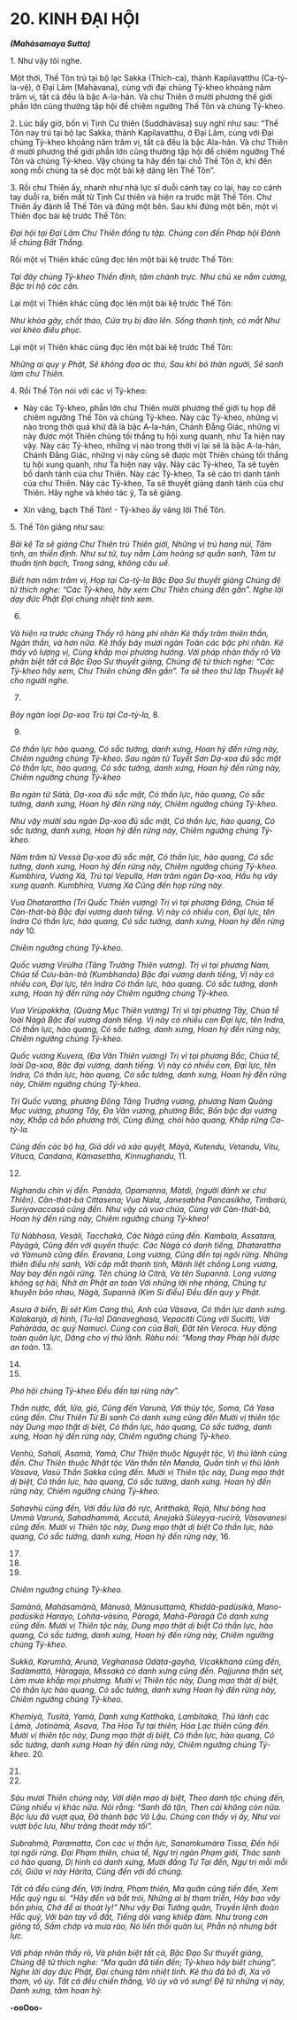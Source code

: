 # 20. KINH ÐẠI HỘI
**_(Mahàsamaya Sutta)_**

1\. Như vậy tôi nghe.

Một thời, Thế Tôn trú tại bộ lạc Sakka (Thích-ca), thành Kapilavatthu (Ca-tỳ-la-vệ), ở Ðại Lâm
(Mahàvana), cùng với đại chúng Tỷ-kheo khoảng năm trăm vị, tất cả đều là bậc A-la-hán. Và chư Thiên
ở mười phương thế giới phần lớn cũng thường tập hội để chiêm ngưỡng Thế Tôn và chúng Tỷ-kheo.

2\. Lúc bấy giờ, bốn vị Tịnh Cư thiên (Suddhàvàsa) suy nghĩ như sau: “Thế Tôn nay trú tại bộ lạc Sakka,
thành Kapilavatthu, ở Ðại Lâm, cùng với Ðại chúng Tỷ-kheo khoảng năm trăm vị, tất cả đều là bậc Ala-hán. Và chư Thiên ở mười phương thế giới phần lớn cũng thường tập hội để chiêm ngưỡng Thế Tôn
và chúng Tỷ-kheo. Vậy chúng ta hãy đến tại chỗ Thế Tôn ở, khi đến xong mỗi chúng ta sẽ đọc một bài
kệ dâng lên Thế Tôn”.

3\. Rồi chư Thiên ấy, nhanh như nhà lực sĩ duỗi cánh tay co lại, hay co cánh tay duỗi ra, biến mất từ Tịnh
Cư thiên và hiện ra trước mặt Thế Tôn. Chư Thiên ấy đảnh lễ Thế Tôn và đứng một bên. Sau khi đứng
một bên, một vị Thiên đọc bài kệ trước Thế Tôn:

_Ðại hội tại Ðại Lâm_
_Chư Thiên đồng tụ tập._
_Chúng con đến Pháp hội_
_Ðảnh lễ chúng Bất Thắng._

Rồi một vị Thiên khác cũng đọc lên một bài kệ trước Thế Tôn:

_Tại đây chúng Tỷ-kheo_
_Thiền định, tâm chánh trực._
_Như chủ xe nắm cương,_
_Bậc trí hộ các căn._

Lại một vị Thiên khác cũng đọc lên một bài kệ trước Thế Tôn:

_Như khóa gãy, chốt tháo,_
_Cửa trụ bị đào lên._
_Sống thanh tịnh, có mắt_
_Như voi khéo điều phục._

Lại một vị Thiên khác cũng đọc lên một bài kệ trước Thế Tôn:

_Những ai quy y Phật,_
_Sẽ không đọa ác thú,_
_Sau khi bỏ thân người,_
_Sẽ sanh làm chư Thiên._

4\. Rồi Thế Tôn nói với các vị Tỷ-kheo:

- Này các Tỷ-kheo, phần lớn chư Thiên mười phương thế giới tụ họp để chiêm ngưỡng Thế Tôn và
chúng Tỷ-kheo. Này các Tỷ-kheo, những vị nào trong thời quá khứ đã là bậc A-la-hán, Chánh Ðẳng
Giác, những vị này được một Thiên chúng tối thắng tụ hội xung quanh, như Ta hiện nay vậy. Này các
Tỷ-kheo, những vị nào trong thời vị lai sẽ là bậc A-la-hán, Chánh Ðẳng Giác, những vị này cũng sẽ
được một Thiên chúng tối thắng tụ hội xung quanh, như Ta hiện nay vậy. Này các Tỷ-kheo, Ta sẽ tuyên
bố danh tánh của chư Thiên. Này các Tỷ-kheo, Ta sẽ cáo tri danh tánh của chư Thiên. Này các Tỷ-kheo,
Ta sẽ thuyết giảng danh tánh của chư Thiên. Hãy nghe và khéo tác ý, Ta sẽ giảng.

- Xin vâng, bạch Thế Tôn! - Tỷ-kheo ấy vâng lời Thế Tôn.

5\. Thế Tôn giảng như sau:

_Bài kệ Ta sẽ giảng_
_Chư Thiên trú Thiên giới,_
_Những vị trú hang núi,_
_Tâm tịnh, an thiền định._
_Như sư tử, tuy nằm_
_Làm hoảng sợ quần sanh,_
_Tâm tư thuần tịnh bạch,_
_Trong sáng, không cấu uế._

_Biết hơn năm trăm vị,_
_Họp tại Ca-tỳ-la_
_Bậc Ðạo Sư thuyết giảng_
_Chúng đệ tử thích nghe:_
_“Các Tỷ-kheo, hãy xem_
_Chư Thiên chúng đến gần”._
_Nghe lời dạy đức Phật_
_Ðại chúng nhiệt tình xem._

6.

_Và hiện ra trước chúng_
_Thấy rõ hàng phi nhân_
_Kẻ thấy trăm thiên thần,_
_Ngàn thần, và hơn nữa._
_Kẻ thấy bảy mươi ngàn_
_Toàn các bậc phi nhân._
_Kẻ thấy vô lượng vị,_
_Cùng khắp mọi phương hướng._
_Với pháp nhãn thấy rõ_
_Và phân biệt tất cả_
_Bậc Ðạo Sư thuyết giảng,_
_Chúng đệ tử thích nghe:_
_“Các Tỷ-kheo hãy xem,_
_Chư Thiên chúng đến gần”._
_Ta sẽ theo thứ lớp_
_Thuyết kệ cho người nghe._

7.

_Bảy ngàn loại Dạ-xoa_
_Trú tại Ca-tỳ-la,_
8.

9.


_Có thần lực hào quang,_
_Có sắc tướng, danh xưng,_
_Hoan hỷ đến rừng này,_
_Chiêm ngưỡng chúng Tỷ-kheo._
_Sau ngàn từ Tuyết Sơn_
_Dạ-xoa đủ sắc mặt_
_Có thần lực, hào quang,_
_Có sắc tướng, danh xưng,_
_Hoan hỷ đến rừng này,_
_Chiêm ngưỡng chúng Tỷ-kheo_

_Ba ngàn từ Sàtà,_
_Dạ-xoa đủ sắc mặt,_
_Có thần lực, hào quang,_
_Có sắc tướng, danh xưng,_
_Hoan hỷ đến rừng này,_
_Chiêm ngưỡng chúng Tỷ-kheo._

_Như vậy mười sáu ngàn_
_Dạ-xoa đủ sắc mặt,_
_Có thần lực, hào quang,_
_Có sắc tướng, danh xưng,_
_Hoan hỷ đến rừng này,_
_Chiêm ngưỡng chúng Tỷ-kheo._

_Năm trăm từ Vessà_
_Dạ-xoa đủ sắc mặt,_
_Có thần lực, hào quang,_
_Có sắc tướng, danh xưng,_
_Hoan hỷ đến rừng này,_
_Chiêm ngưỡng chúng Tỷ-kheo._
_Kumbhira, Vương Xá,_
_Trú tại Vepulla,_
_Hơn trăm ngàn Dạ-xoa,_
_Hầu hạ vây xung quanh._
_Kumbhira, Vương Xá_
_Cũng đến họp rừng này._

_Vua Dhatarattha (Trì Quốc Thiên vương)_
_Trị vì tại phương Ðông,_
_Chúa tể Càn-thát-bà_
_Bậc đại vương danh tiếng._
_Vị này có nhiều con,_
_Ðại lực, tên Indra_
_Có thần lực, hào quang,_
_Có sắc tướng, danh xưng,_
_Hoan hỷ đến rừng này_
10.


_Chiêm ngưỡng chúng Tỷ-kheo._

_Quốc vương Virùlha (Tăng Trưởng Thiên vương)._
_Trị vì tại phương Nam,_
_Chúa tể Cưu-bàn-trà (Kumbhanda)_
_Bậc đại vương danh tiếng,_
_Vị này có nhiều con,_
_Ðại lực, tên Indra_
_Có thần lực, hào quang._
_Có sắc tướng, danh xưng,_
_Hoan hỷ đến rừng này_
_Chiêm ngưỡng chúng Tỷ-kheo._

_Vua Virùpakkha, (Quảng Mục Thiên vương)_
_Trị vì tại phương Tây,_
_Chúa tể loài Nàgà_
_Bậc đại vương danh tiếng._
_Vị này có nhiều con_
_Ðại lực, tên Indra,_
_Có thần lực, hào quang,_
_Có sắc tướng, danh xưng,_
_Hoan hỷ đến rừng này,_
_Chiêm ngưỡng chúng Tỷ-kheo._

_Quốc vương Kuvera, (Ða Văn Thiên vương)_
_Trị vì tại phương Bắc,_
_Chúa tể, loài Dạ-xoa,_
_Bậc đại vương, danh tiếng._
_Vị này có nhiều con,_
_Ðại lực, tên Indra,_
_Có thần lực, hào quang,_
_Có sắc tướng, danh xưng,_
_Hoan hỷ đến rừng này,_
_Chiêm ngưỡng chúng Tỷ-kheo._

_Trì Quốc vương, phương Ðông_
_Tăng Trưởng vương, phương Nam_
_Quảng Mục vương, phương Tây,_
_Ða Văn vương, phương Bắc,_
_Bốn bậc đại vương này,_
_Khắp cả bốn phương trời,_
_Cùng đứng, chói hào quang,_
_Khắp rừng Ca-tỳ-la._

_Cũng đến các bộ hạ,_
_Giả dối và xảo quyệt,_
_Màyà, Kutendu, Vetandu, Vitu,_
_Vituca, Candana, Kàmasettha,_
_Kinnughandu,_
11.

12.


_Nighandu chín vị đến._
_Panàda, Opamanna, Màtdi,_
_(người đánh xe chư Thiên)._
_Càn-thát-bà Cittasena;_
_Vua Nala, Janesabha_
_Pancasikha, Timbarù,_
_Suriyavaccasà cũng đến._
_Như vậy cả vua chúa,_
_Cùng với Càn-thát-bà,_
_Hoan hỷ đến rừng này,_
_Chiêm ngưỡng chúng Tỷ-kheo!_

_Từ Nàbhasa, Vesàli, Tacchakà,_
_Các Nàgà cũng đến._
_Kambala, Assatara, Pàyàgà,_
_Cũng đến với quyến thuộc._
_Các Nàgà có danh tiếng,_
_Dhatarattha và Yàmunà cũng đến._
_Eravana, Long vương,_
_Cũng đến tại ngôi rừng._
_Những thiên điểu nhị sanh,_
_Với cặp mắt thanh tịnh,_
_Mãnh liệt chống Long vương,_
_Nay bay đến ngôi rừng._
_Tên chúng là Citrà,_
_Và tên Supannà._
_Long vương không sợ hãi,_
_Nhờ ơn Phật an toàn_
_Với những lời nhẹ nhàng,_
_Chúng tự khuyên bảo nhau,_
_Nàgà, Supannà (Kim Sí điểu)_
_Ðều đến quy y Phật._

_Asura ở biển,_
_Bị sét Kim Cang thủ,_
_Anh của Vàsava,_
_Có thần lực danh xưng._
_Kàlakanjà, dị hình, (Tu-la)_
_Dànaveghasà, Vepacitti_
_Cùng với Sucitti,_
_Với Pahàràda, ác quỷ Namucì._
_Cùng con của Bali,_
_Ðặt tên Veroca._
_Huy động toàn quân lực,_
_Dâng cho vị thủ lãnh._
_Ràhu nói: “Mong thay_
_Pháp hội được an toàn._
13.

14.

15.


_Phó hội chúng Tỷ-kheo_
_Ðều đến tại rừng này”._

_Thần nước, đất, lửa, gió,_
_Cũng đến Varunà,_
_Với thủy tộc, Soma,_
_Cả Yasa cũng đến._
_Chư Thiên Từ Bi sanh_
_Có danh xưng cũng đến_
_Mười vị thiên tộc này_
_Dung mạo thật dị biệt,_
_Có thần lực, hào quang,_
_Có sắc tướng, danh xưng,_
_Hoan hỷ đến rừng này,_
_Chiêm ngưỡng chúng Tỷ-kheo._

_Venhù, Sahali,_
_Asamà, Yamà,_
_Chư Thiên thuộc Nguyệt tộc,_
_Vị thủ lãnh cũng đến._
_Chư Thiên thuộc Nhật tộc_
_Vân thần tên Manda,_
_Quần tinh vị thủ lãnh_
_Vàsava, Vasù_
_Thần Sakka cũng đến._
_Mười vị Thiên tộc này,_
_Dung mạo thật dị biệt,_
_Có thần lực, hào quang,_
_Có sắc tướng, danh xưng._
_Hoan hỷ đến rừng này,_
_Chiêm ngưỡng chúng Tỷ-kheo._

_Sahavhù cũng đến,_
_Với đầu lửa đỏ rực,_
_Aritthakà, Rojà,_
_Như bông hoa Ummà_
_Varunà, Sahadhammà,_
_Accutà, Anejakà_
_Sùleyya-rucirà,_
_Vàsavanesi cũng đến._
_Mười vị Thiên tộc này,_
_Dung mạo thật dị biệt_
_Có thần lực, hào quang,_
_Có sắc tướng, danh xưng,_
_Hoan hỷ đến rừng này,_
16.

17.

18.

19.


_Chiêm ngưỡng chúng Tỷ-kheo._

_Samànà, Mahàsamànà,_
_Mànusà, Mànusuttamà,_
_Khiddà-padùsikà, Mano-padùsikà_
_Harayo, Lohita-vàsino,_
_Pàragà, Mahà-Pàragà_
_Có danh xưng cũng đến._
_Mười vị Thiên tộc này,_
_Dung mạo thật dị biệt_
_Có thần lực, hào quang,_
_Có sắc tướng, danh xưng,_
_Hoan hỷ đến rừng này,_
_Chiêm ngưỡng chúng Tỷ-kheo._

_Sukkà, Karumhà,_
_Arunà, Veghanasà_
_Odàta-gayhà,_
_Vicakkhanà cũng đến,_
_Sadàmattà, Hàragaja,_
_Missakà có danh xưng cũng đến._
_Pajjunna thần sét,_
_Làm mưa khắp mọi phương._
_Mười vị Thiên tộc này,_
_Dung mạo thật dị biệt,_
_Có thần lực hào quang,_
_Có sắc tướng, danh xưng_
_Hoan hỷ đến rừng này,_
_Chiêm ngưỡng chúng Tỷ-kheo._

_Khemiyà, Tusità, Yamà,_
_Danh xưng Katthakà, Lambitakà,_
_Thủ lãnh các Làmà,_
_Jotinàmà, Asava,_
_Tha Hóa Tự tại thiên,_
_Hóa Lạc thiên cũng đến._
_Mười vị thiên tộc này,_
_Dung mạo thật dị biệt,_
_Có thần lực, hào quang,_
_Có sắc tướng, danh xưng_
_Hoan hỷ đến rừng này,_
_Chiêm ngưỡng chúng Tỷ-kheo._
20.

21.

22.


_Sáu mươi Thiên chúng này,_
_Với diện mạo dị biệt,_
_Theo danh tộc chúng đến,_
_Cũng nhiều vị khác nữa._
_Nói rằng: “Sanh đã tận,_
_Then cài không còn nữa._
_Bộc lưu đã vượt qua,_
_Ðã thành bậc Vô Lậu._
_Chúng con thấy vị ấy,_
_Như voi vượt bộc lưu,_
_Như trăng thoát mây tối”._

_Subrahmà, Paramatta,_
_Con các vị thần lực,_
_Sanamkumàra Tissa,_
_Ðến hội tại ngôi rừng._
_Ðại Phạm thiên, chúa tể,_
_Ngự trị ngàn Phạm giới,_
_Thác sanh có hào quang,_
_Dị hình có danh xưng,_
_Mười đấng Tự Tại đến,_
_Ngự trị mỗi mỗi cõi,_
_Giữa vị này Hàrita,_
_Cũng đến với đồ chúng._

_Tất cả đều cùng đến,_
_Với Indra, Phạm thiên,_
_Ma quân cũng tiến đến,_
_Xem Hắc quỷ ngu si._
_“Hãy đến và bắt trói,_
_Những ai bị tham triền,_
_Hãy bao vây bốn phía,_
_Chớ để ai thoát ly!”_
_Như vậy Ðại Tướng quân,_
_Truyền lệnh đoàn Hắc quỷ,_
_Với bàn tay vỗ đất,_
_Tiếng dội vang khiếp đảm._
_Như trong cơn giông tố,_
_Sấm chớp và mưa rào,_
_Nó liền thối quân lui,_
_Phẫn nộ nhưng bất lực._

_Với pháp nhãn thấy rõ,_
_Và phân biệt tất cả,_
_Bậc Ðạo Sư thuyết giảng,_
_Chúng đệ tử thích nghe:_
_“Ma quân đã tiến đến;_
_Tỷ-kheo hãy biết chúng”._
_Nghe lời dạy đức Phật,_
_Ðại chúng tâm nhiệt tình._
_Kẻ thù đã bỏ đi,_
_Xa vô tham, vô úy._
_Tất cả đều chiến thắng,_
_Vô úy và vô xưng!_
_Ðệ tử những vị này,_
_Danh xưng, tâm hoan hỷ._


**-ooOoo-**
